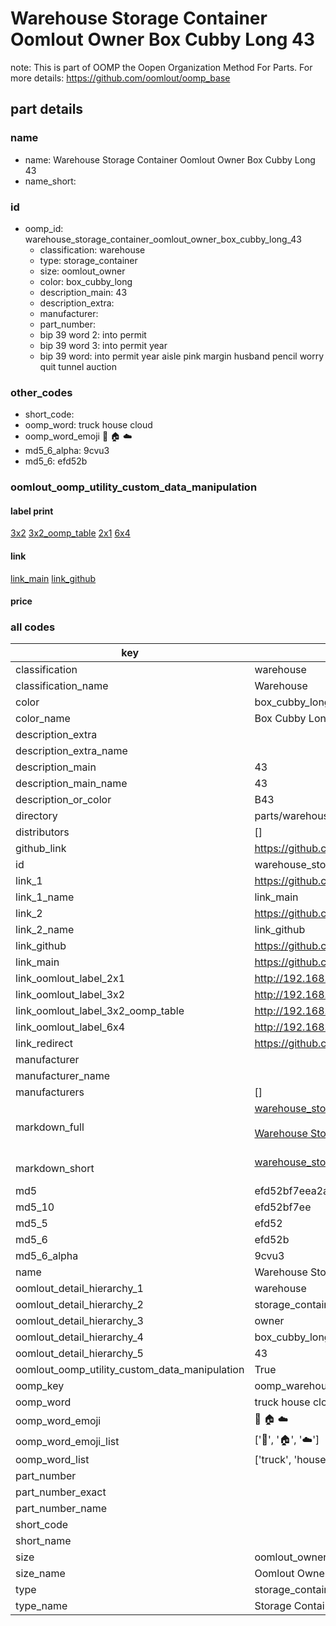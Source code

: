 # Warehouse Storage Container Oomlout Owner Box Cubby Long 43  

note: This is part of OOMP the Oopen Organization Method For Parts. For more details: https://github.com/oomlout/oomp_base

##  part details
  







### name
* name: Warehouse Storage Container Oomlout Owner Box Cubby Long 43
* name_short: 
### id
* oomp_id: warehouse_storage_container_oomlout_owner_box_cubby_long_43
  * classification: warehouse
  * type: storage_container
  * size: oomlout_owner
  * color: box_cubby_long
  * description_main: 43
  * description_extra: 
  * manufacturer: 
  * part_number: 
  * bip 39 word 2: into permit
  * bip 39 word 3: into permit year
  * bip 39 word: into permit year aisle pink margin husband pencil worry quit tunnel auction

### other_codes
* short_code: 
* oomp_word: truck house cloud
* oomp_word_emoji :truck: :house: :cloud:
* md5_6_alpha: 9cvu3
* md5_6: efd52b






### oomlout_oomp_utility_custom_data_manipulation
#### label print
[3x2](http://192.168.1.245:1112/?label=oomp%209cvu3)
[3x2_oomp_table](http://192.168.1.108:1112/?label=oomp%209cvu3)
[2x1](http://192.168.1.242:1112/?label=oomp%209cvu3)
[6x4](http://192.168.1.55:1112/?label=oomp%209cvu3)    

#### link

[link_main](https://github.com/oomlout/oomlout_oomp_version_1_messy/tree/main/parts/warehouse_storage_container_oomlout_owner_box_cubby_long_43) [link_github](https://github.com/oomlout/oomlout_oomp_version_1_messy/tree/main/parts/warehouse_storage_container_oomlout_owner_box_cubby_long_43)                             

#### price







### all codes 
| key | value |  
| --- | --- |  
| classification | warehouse |  
| classification_name | Warehouse |  
| color | box_cubby_long |  
| color_name | Box Cubby Long |  
| description_extra |  |  
| description_extra_name |  |  
| description_main | 43 |  
| description_main_name | 43 |  
| description_or_color | B43 |  
| directory | parts/warehouse_storage_container_oomlout_owner_box_cubby_long_43 |  
| distributors | [] |  
| github_link | https://github.com/oomlout/oomlout_oomp_part_src/tree/main/parts/warehouse_storage_container_oomlout_owner_box_cubby_long_43 |  
| id | warehouse_storage_container_oomlout_owner_box_cubby_long_43 |  
| link_1 | https://github.com/oomlout/oomlout_oomp_version_1_messy/tree/main/parts/warehouse_storage_container_oomlout_owner_box_cubby_long_43 |  
| link_1_name | link_main |  
| link_2 | https://github.com/oomlout/oomlout_oomp_version_1_messy/tree/main/parts/warehouse_storage_container_oomlout_owner_box_cubby_long_43 |  
| link_2_name | link_github |  
| link_github | https://github.com/oomlout/oomlout_oomp_version_1_messy/tree/main/parts/warehouse_storage_container_oomlout_owner_box_cubby_long_43 |  
| link_main | https://github.com/oomlout/oomlout_oomp_version_1_messy/tree/main/parts/warehouse_storage_container_oomlout_owner_box_cubby_long_43 |  
| link_oomlout_label_2x1 | http://192.168.1.242:1112/?label=oomp%209cvu3 |  
| link_oomlout_label_3x2 | http://192.168.1.245:1112/?label=oomp%209cvu3 |  
| link_oomlout_label_3x2_oomp_table | http://192.168.1.108:1112/?label=oomp%209cvu3 |  
| link_oomlout_label_6x4 | http://192.168.1.55:1112/?label=oomp%209cvu3 |  
| link_redirect | https://github.com/oomlout/oomlout_oomp_version_1_messy/tree/main/parts/warehouse_storage_container_oomlout_owner_box_cubby_long_43 |  
| manufacturer |  |  
| manufacturer_name |  |  
| manufacturers | [] |  
| markdown_full | [warehouse_storage_container_oomlout_owner_box_cubby_long_43](none)<br>[](none)<br>[Warehouse Storage Container Oomlout Owner Box Cubby Long 43](none)<br><br> |  
| markdown_short | [warehouse_storage_container_oomlout_owner_box_cubby_long_43](none)<br><br> |  
| md5 | efd52bf7eea2adfe1fd2805bfde8cbae |  
| md5_10 | efd52bf7ee |  
| md5_5 | efd52 |  
| md5_6 | efd52b |  
| md5_6_alpha | 9cvu3 |  
| name | Warehouse Storage Container Oomlout Owner Box Cubby Long 43 |  
| oomlout_detail_hierarchy_1 | warehouse |  
| oomlout_detail_hierarchy_2 | storage_container |  
| oomlout_detail_hierarchy_3 | owner |  
| oomlout_detail_hierarchy_4 | box_cubby_long |  
| oomlout_detail_hierarchy_5 | 43 |  
| oomlout_oomp_utility_custom_data_manipulation | True |  
| oomp_key | oomp_warehouse_storage_container_oomlout_owner_box_cubby_long_43 |  
| oomp_word | truck house cloud |  
| oomp_word_emoji | :truck: :house: :cloud: |  
| oomp_word_emoji_list | [':truck:', ':house:', ':cloud:'] |  
| oomp_word_list | ['truck', 'house', 'cloud'] |  
| part_number |  |  
| part_number_exact |  |  
| part_number_name |  |  
| short_code |  |  
| short_name |  |  
| size | oomlout_owner |  
| size_name | Oomlout Owner |  
| type | storage_container |  
| type_name | Storage Container |  
